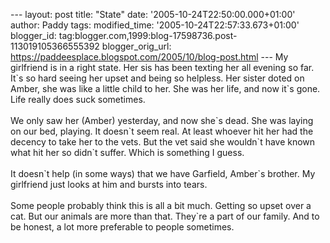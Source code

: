 \-\-- layout: post title: \"State\" date:
\'2005-10-24T22:50:00.000+01:00\' author: Paddy tags: modified\_time:
\'2005-10-24T22:57:33.673+01:00\' blogger\_id:
tag:blogger.com,1999:blog-17598736.post-113019105366555392
blogger\_orig\_url:
https://paddeesplace.blogspot.com/2005/10/blog-post.html \-\-- My
girlfriend is in a right state. Her sis has been texting her all evening
so far. It\`s so hard seeing her upset and being so helpless. Her sister
doted on Amber, she was like a little child to her. She was her life,
and now it\`s gone. Life really does suck sometimes.\
\
We only saw her (Amber) yesterday, and now she\`s dead. She was laying
on our bed, playing. It doesn\`t seem real. At least whoever hit her had
the decency to take her to the vets. But the vet said she wouldn\`t have
known what hit her so didn\`t suffer. Which is something I guess.\
\
It doesn\`t help (in some ways) that we have Garfield, Amber\`s brother.
My girlfriend just looks at him and bursts into tears.\
\
Some people probably think this is all a bit much. Getting so upset over
a cat. But our animals are more than that. They\`re a part of our
family. And to be honest, a lot more preferable to people sometimes.
